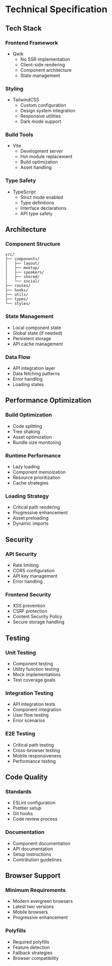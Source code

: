 # Technical Specification

## Tech Stack

### Frontend Framework
- Qwik
  - No SSR implementation
  - Client-side rendering
  - Component architecture
  - State management

### Styling
- TailwindCSS
  - Custom configuration
  - Design system integration
  - Responsive utilities
  - Dark mode support

### Build Tools
- Vite
  - Development server
  - Hot module replacement
  - Build optimization
  - Asset handling

### Type Safety
- TypeScript
  - Strict mode enabled
  - Type definitions
  - Interface declarations
  - API type safety

## Architecture

### Component Structure
```
src/
├── components/
│   ├── layout/
│   ├── meetup/
│   ├── speakers/
│   ├── shared/
│   └── social/
├── routes/
├── hooks/
├── utils/
├── types/
└── styles/
```

### State Management
- Local component state
- Global state (if needed)
- Persistent storage
- API cache management

### Data Flow
- API integration layer
- Data fetching patterns
- Error handling
- Loading states

## Performance Optimization

### Build Optimization
- Code splitting
- Tree shaking
- Asset optimization
- Bundle size monitoring

### Runtime Performance
- Lazy loading
- Component memoization
- Resource prioritization
- Cache strategies

### Loading Strategy
- Critical path rendering
- Progressive enhancement
- Asset preloading
- Dynamic imports

## Security

### API Security
- Rate limiting
- CORS configuration
- API key management
- Error handling

### Frontend Security
- XSS prevention
- CSRF protection
- Content Security Policy
- Secure storage handling

## Testing

### Unit Testing
- Component testing
- Utility function testing
- Mock implementations
- Test coverage goals

### Integration Testing
- API integration tests
- Component integration
- User flow testing
- Error scenarios

### E2E Testing
- Critical path testing
- Cross-browser testing
- Mobile responsiveness
- Performance testing

## Code Quality

### Standards
- ESLint configuration
- Prettier setup
- Git hooks
- Code review process

### Documentation
- Component documentation
- API documentation
- Setup instructions
- Contribution guidelines

## Browser Support

### Minimum Requirements
- Modern evergreen browsers
- Latest two versions
- Mobile browsers
- Progressive enhancement

### Polyfills
- Required polyfills
- Feature detection
- Fallback strategies
- Browser compatibility 